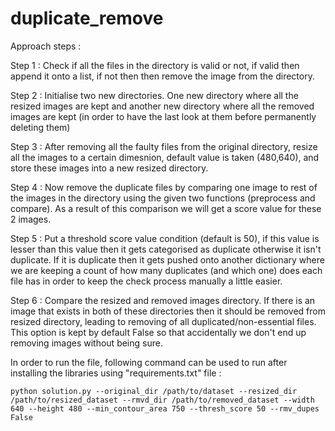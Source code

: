 # duplicate_remove

Approach steps : 

Step 1 : Check if all the files in the directory is valid or not, if valid then append it onto a list, if not then then remove the image from the directory.

Step 2 : Initialise two new directories. One new directory where all the resized images are kept and another new directory where all the removed images are kept (in order to have the last look at them before permanently deleting them)

Step 3 : After removing all the faulty files from the original directory, resize all the images to a certain dimesnion, default value is taken (480,640), and store these images into a new resized directory.

Step 4 : Now remove the duplicate files by comparing one image to rest of the images in the directory using the given two functions (preprocess and compare). As a result of this comparison we will get a score value for these 2 images.

Step 5 : Put a threshold score value condition (default is 50), if this value is lesser than this value then it gets categorised as duplicate otherwise it isn't duplicate. If it is duplicate then it gets pushed onto another dictionary where we are keeping a count of how many duplicates (and which one) does each file has in order to keep the check process manually a little easier.

Step 6 : Compare the resized and removed images directory. If there is an image that exists in both of these directories then it should be removed from resized directory, leading to removing of all duplicated/non-essential files. This option is kept by default False so that accidentally we don't end up removing images without being sure.

In order to run the file, following command can be used to run after installing the libraries using "requirements.txt" file :
~~~
python solution.py --original_dir /path/to/dataset --resized_dir /path/to/resized_dataset --rmvd_dir /path/to/removed_dataset --width 640 --height 480 --min_contour_area 750 --thresh_score 50 --rmv_dupes False
~~~
